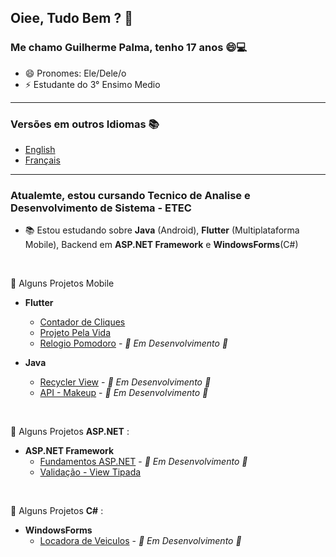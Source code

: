 <!--
**GuilhermePalma/GuilhermePalma** is a ✨ _special_ ✨ repository because its `README.md` (this file) appears on your GitHub profile.

Here are some ideas to get you started:

- 🔭 I’m currently working on ...
- 🌱 I’m currently learning ...
- 👯 I’m looking to collaborate on ...
- 🤔 I’m looking for help with ...
- 💬 Ask me about ...
- 📫 How to reach me: ...
- 😄 Pronouns: ...
- ⚡ Fun fact: ...
-->
##  Oiee, Tudo Bem ? 👋

###  Me chamo Guilherme Palma, tenho 17 anos :smile::computer: 
- 😄 Pronomes: Ele/Dele/o
- ⚡ Estudante do 3° Ensimo Medio

---
### Versões em outros Idiomas :books:
   - [English](English_README.md)
   - [Français](Français_README.md.md)
---
### Atualemte, estou cursando Tecnico de Analise e Desenvolvimento de Sistema - ETEC

- 📚 Estou estudando sobre **Java** (Android), **Flutter** (Multiplataforma Mobile), Backend em **ASP.NET Framework** e **WindowsForms**(C#)
<br>

  :iphone: Alguns Projetos Mobile 
  - **Flutter**
    - [Contador de Cliques](https://github.com/GuilhermePalma/Apps-With-Flutter/tree/master/app_setstate)
    - [Projeto Pela Vida](https://github.com/GuilhermePalma/pela_vida)
    - [Relogio Pomodoro](https://github.com/GuilhermePalma/Apps-With-Flutter/tree/master/Relogio_Pomodoro) - *🚧 Em Desenvolvimento 🚧*
    
  - **Java**
    - [Recycler View](https://github.com/GuilhermePalma/RecycleView) - *🚧 Em Desenvolvimento 🚧*
    - [API - Makeup](https://github.com/GuilhermeCallegari/Maquiagem) - *🚧 Em Desenvolvimento 🚧*
 <br>
 
  :hammer: Alguns Projetos **ASP.NET** :
  - **ASP.NET Framework**
    - [Fundamentos ASP.NET](https://github.com/GuilhermePalma/Projetos_ASP.NET/tree/main/GuilhermePalma/GuilhermeApp) - *🚧 Em Desenvolvimento 🚧*
    - [Validação - View Tipada](https://github.com/GuilhermePalma/Projetos_ASP.NET/tree/main/ValidacaoMVC)
<br>

  :newspaper: Alguns Projetos **C#** :
  - **WindowsForms**
    - [Locadora de Veiculos](https://github.com/GuilhermePalma/locadora_veiculos) - *🚧 Em Desenvolvimento 🚧*




